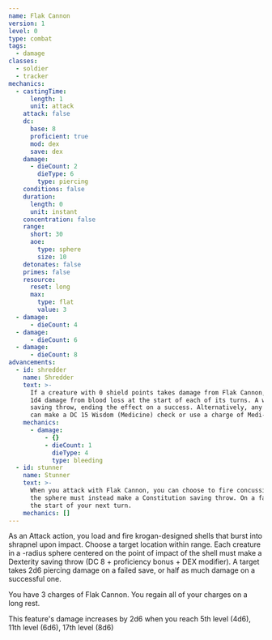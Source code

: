 ```yaml
---
name: Flak Cannon
version: 1
level: 0
type: combat
tags:
  - damage
classes:
  - soldier
  - tracker
mechanics:
  - castingTime:
      length: 1
      unit: attack
    attack: false
    dc:
      base: 8
      proficient: true
      mod: dex
      save: dex
    damage:
      - dieCount: 2
        dieType: 6
        type: piercing
    conditions: false
    duration:
      length: 0
      unit: instant
    concentration: false
    range:
      short: 30
      aoe:
        type: sphere
        size: 10
    detonates: false
    primes: false
    resource:
      reset: long
      max:
        type: flat
        value: 3
  - damage:
      - dieCount: 4
  - damage:
      - dieCount: 6
  - damage:
      - dieCount: 8
advancements:
  - id: shredder
    name: Shredder
    text: >-
      If a creature with 0 shield points takes damage from Flak Cannon, it becomes wounded. A wounded creature takes
      1d4 damage from blood loss at the start of each of its turns. A wounded creature can make a DC 15 Constitution
      saving throw, ending the effect on a success. Alternatively, any creature (including the wounded creature),
      can make a DC 15 Wisdom (Medicine) check or use a charge of Medi-gel, ending the effect on a success.
    mechanics:
      - damage:
          - {}
          - dieCount: 1
            dieType: 4
            type: bleeding
  - id: stunner
    name: Stunner
    text: >-
      When you attack with Flak Cannon, you can choose to fire concussive blasts dealing no damage. Creatures within
      the sphere must instead make a Constitution saving throw. On a failed save, a creature becomes stunned until
      the start of your next turn.
    mechanics: []
---
```

As an Attack action, you load and fire krogan-designed shells that burst into shrapnel upon impact. Choose a target location
within range. Each creature in a <me-distance length="10" adj />-radius sphere centered on the point of impact of the shell must make a Dexterity
saving throw (DC 8 + proficiency bonus + DEX modifier). A target takes 2d6 piercing damage on a failed save,
or half as much damage on a successful one.

You have 3 charges of Flak Cannon. You regain all of your charges on a long rest.

This feature's damage increases by 2d6 when you reach 5th level (4d6), 11th level (6d6), 17th level (8d6)
